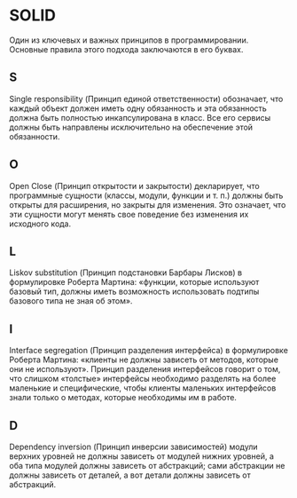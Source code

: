 # SOLID

Один из ключевых и важных принципов в программировании. Основные правила этого подхода заключаются в его буквах.

## S

Single responsibility (Принцип единой ответственности) обозначает, что каждый объект должен иметь одну обязанность и эта
обязанность должна быть полностью инкапсулирована в класс. Все его сервисы должны быть направлены исключительно на
обеспечение этой обязанности.

## O

Open Close (Принцип открытости и закрытости) декларирует, что программные сущности (классы, модули, функции и т. п.)
должны быть открыты для расширения, но закрыты для изменения. Это означает, что эти сущности могут менять свое поведение
без изменения их исходного кода.

## L

Liskov substitution (Принцип подстановки Барбары Лисков) в формулировке Роберта Мартина: «функции, которые используют
базовый тип, должны иметь возможность использовать подтипы базового типа не зная об этом».

## I

Interface segregation (Принцип разделения интерфейса) в формулировке Роберта Мартина: «клиенты не должны зависеть от
методов, которые они не используют». Принцип разделения интерфейсов говорит о том, что слишком «толстые» интерфейсы
необходимо разделять на более маленькие и специфические, чтобы клиенты маленьких интерфейсов знали только о методах,
которые необходимы им в работе.

## D

Dependency inversion (Принцип инверсии зависимостей) модули верхних уровней не должны зависеть от модулей нижних
уровней, а оба типа модулей должны зависеть от абстракций; сами абстракции не должны зависеть от деталей, а вот детали
должны зависеть от абстракций.